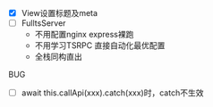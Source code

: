 - [x] View设置标题及meta
- [ ] FulltsServer
    - 不用配置nginx express裸跑
    - 不用学习TSRPC 直接自动化最优配置
    - 全栈同构直出


BUG
- [ ] await this.callApi(xxx).catch(xxx)时，catch不生效